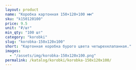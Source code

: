 ```yaml
---
layout: product
name: "Коробка картонная 150×120×100 мм"
sku: "k150120100"
price: 9.5
unit: "₽/шт"
min_qty: "100 шт"
category: "korobki"
slug: "korobka-150x120x100"
short: "Картонная коробка бурого цвета четырехклапанная."
images:
  - "/assets/img/korobka-150x120x100.png"
permalink: /katalog/korobki/korobka-150x120x100/
---
```

